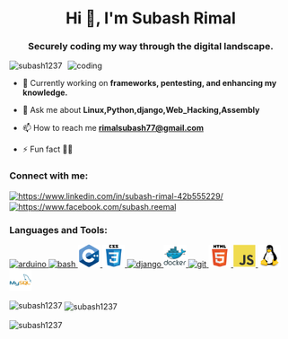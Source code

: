 <h1 align="center">Hi 👋, I'm Subash Rimal</h1>
<h3 align="center">Securely coding my way through the digital landscape.</h3>


<img align="right" alt="coding" width="400" src="https://external-content.duckduckgo.com/iu/?u=http%3A%2F%2Fcdn.lowgif.com%2Fsmall%2Ff7bd98da079046af-matrix-code-tumblr.gif&f=1&nofb=1&ipt=3fd268b9a0fd74ee012e15f0779dfad14d0a3a11f176463a98527d5aea063423&ipo=images">



<p align="left"> <img src="https://komarev.com/ghpvc/?username=subash1237&label=Profile%20views&color=0e75b6&style=flat" alt="subash1237" /> </p>

- 🔭 Currently working on **frameworks, pentesting, and enhancing my knowledge.**

- 💬 Ask me about **Linux,Python,django,Web_Hacking,Assembly**

- 📫 How to reach me **rimalsubash77@gmail.com**

- ⚡ Fun fact **👨‍💻**

<h3 align="left">Connect with me:</h3>





<p align="left">
<a href="https://linkedin.com/in/https://www.linkedin.com/in/subash-rimal-42b555229/" target="blank"><img align="center" src="https://raw.githubusercontent.com/rahuldkjain/github-profile-readme-generator/master/src/images/icons/Social/linked-in-alt.svg" alt="https://www.linkedin.com/in/subash-rimal-42b555229/" height="30" width="40" /></a>
<a href="https://fb.com/https://www.facebook.com/subash.reemal" target="blank"><img align="center" src="https://raw.githubusercontent.com/rahuldkjain/github-profile-readme-generator/master/src/images/icons/Social/facebook.svg" alt="https://www.facebook.com/subash.reemal" height="30" width="40" /></a>
</p>

<h3 align="left">Languages and Tools:</h3>
<p align="left"> <a href="https://www.arduino.cc/" target="_blank" rel="noreferrer"> <img src="https://cdn.worldvectorlogo.com/logos/arduino-1.svg" alt="arduino" width="40" height="40"/> </a> <a href="https://www.gnu.org/software/bash/" target="_blank" rel="noreferrer"> <img src="https://www.vectorlogo.zone/logos/gnu_bash/gnu_bash-icon.svg" alt="bash" width="40" height="40"/> </a> <a href="https://www.w3schools.com/cpp/" target="_blank" rel="noreferrer"> <img src="https://raw.githubusercontent.com/devicons/devicon/master/icons/cplusplus/cplusplus-original.svg" alt="cplusplus" width="40" height="40"/> </a> <a href="https://www.w3schools.com/css/" target="_blank" rel="noreferrer"> <img src="https://raw.githubusercontent.com/devicons/devicon/master/icons/css3/css3-original-wordmark.svg" alt="css3" width="40" height="40"/> </a> <a href="https://www.djangoproject.com/" target="_blank" rel="noreferrer"> <img src="https://cdn.worldvectorlogo.com/logos/django.svg" alt="django" width="40" height="40"/> </a> <a href="https://www.docker.com/" target="_blank" rel="noreferrer"> <img src="https://raw.githubusercontent.com/devicons/devicon/master/icons/docker/docker-original-wordmark.svg" alt="docker" width="40" height="40"/> </a> <a href="https://git-scm.com/" target="_blank" rel="noreferrer"> <img src="https://www.vectorlogo.zone/logos/git-scm/git-scm-icon.svg" alt="git" width="40" height="40"/> </a> <a href="https://www.w3.org/html/" target="_blank" rel="noreferrer"> <img src="https://raw.githubusercontent.com/devicons/devicon/master/icons/html5/html5-original-wordmark.svg" alt="html5" width="40" height="40"/> </a> <a href="https://developer.mozilla.org/en-US/docs/Web/JavaScript" target="_blank" rel="noreferrer"> <img src="https://raw.githubusercontent.com/devicons/devicon/master/icons/javascript/javascript-original.svg" alt="javascript" width="40" height="40"/> </a> <a href="https://www.linux.org/" target="_blank" rel="noreferrer"> <img src="https://raw.githubusercontent.com/devicons/devicon/master/icons/linux/linux-original.svg" alt="linux" width="40" height="40"/> </a> <a href="https://www.mysql.com/" target="_blank" rel="noreferrer"> <img src="https://raw.githubusercontent.com/devicons/devicon/master/icons/mysql/mysql-original-wordmark.svg" alt="mysql" width="40" height="40"/> </a> </p>

<p><img align="left" src="https://github-readme-stats.vercel.app/api/top-langs?username=subash1237&show_icons=true&locale=en&layout=compact" alt="subash1237" /></p>

<p>&nbsp;<img align="center" src="https://github-readme-stats.vercel.app/api?username=subash1237&show_icons=true&locale=en" alt="subash1237" /></p>

<p><img align="center" src="https://github-readme-streak-stats.herokuapp.com/?user=subash1237&" alt="subash1237" /></p>
